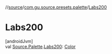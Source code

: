 //[source](../../index.md)/[com.gu.source.presets.palette](index.md)/[Labs200](-labs200.md)

# Labs200

[androidJvm]\
val [Source.Palette](../com.gu.source/-source/-palette/index.md).[Labs200](-labs200.md): [Color](https://developer.android.com/reference/kotlin/androidx/compose/ui/graphics/Color.html)
